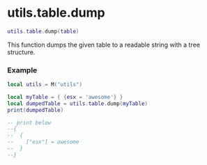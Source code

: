 # utils.table.dump

```lua
utils.table.dump(table)
```
This function dumps the given table to a readable string with a tree structure.

### Example
```lua
local utils = M("utils")

local myTable = { {esx = 'awesome'} }
local dumpedTable = utils.table.dump(myTable)
print(dumpedTable)

-- print below
--{
--  {
--    ["esx"] = awesome
--  }
--}
```